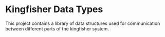 # Kingfisher Data Types

This project contains a library of data structures used for communication between different parts of the kingfisher system.

